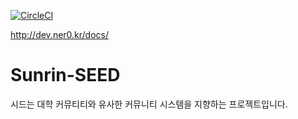 [![CircleCI](https://circleci.com/gh/nerogit/sunrin-seed.svg?style=shield&circle-token=c24192cd2c24a7ea0d80c99af9016c98ed4800d7)](https://circleci.com/gh/nerogit/sunrin-seed)

http://dev.ner0.kr/docs/
# Sunrin-SEED
시드는 대학 커뮤티티와 유사한 커뮤니티 시스템을 지향하는 프로젝트입니다.
